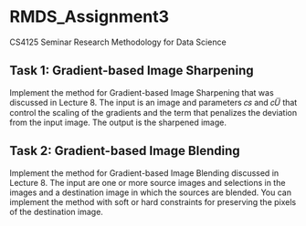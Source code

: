 # RMDS_Assignment3
CS4125 Seminar Research Methodology for Data Science

## Task 1: Gradient-based Image Sharpening
Implement the method for Gradient-based Image Sharpening that was discussed in Lecture 8. The input is an image and parameters 𝑐𝑠 and 𝑐𝑈̅ that control the scaling of the gradients and the term that penalizes the deviation from the input image. The output is the sharpened image.
## Task 2: Gradient-based Image Blending
Implement the method for Gradient-based Image Blending discussed in Lecture 8. The input are one or more source images and selections in the images and a destination image in which the sources are blended. You can implement the method with soft or hard constraints for preserving the pixels of the destination image.
